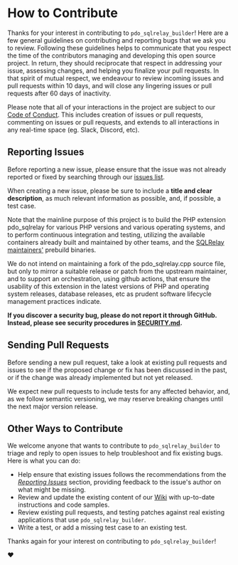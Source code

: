 # How to Contribute

Thanks for your interest in contributing to `pdo_sqlrelay_builder`! Here are a few general guidelines on contributing and
reporting bugs that we ask you to review. Following these guidelines helps to communicate that you respect the time of
the contributors managing and developing this open source project. In return, they should reciprocate that respect in
addressing your issue, assessing changes, and helping you finalize your pull requests. In that spirit of mutual respect,
we endeavour to review incoming issues and pull requests within 10 days, and will close any lingering issues or pull
requests after 60 days of inactivity.

Please note that all of your interactions in the project are subject to our [Code of Conduct](CODE_OF_CONDUCT.md). This
includes creation of issues or pull requests, commenting on issues or pull requests, and extends to all interactions in
any real-time space (eg. Slack, Discord, etc).

## Reporting Issues

Before reporting a new issue, please ensure that the issue was not already reported or fixed by searching through our
[issues list](https://github.com/wayfair-incubator/pdo_sqlrelay_builder/issues).

When creating a new issue, please be sure to include a **title and clear description**, as much relevant information as
possible, and, if possible, a test case.

Note that the mainline purpose of this project is to build the PHP extension pdo_sqlrelay for
various PHP versions and various operating systems, and to perform continuous integration
and testing, utilizing the available containers already built and maintained by
other teams, and the [SQLRelay maintainers'](https://www.firstworks.com) prebuild binaries.

We do not intend on maintaining a fork of the pdo_sqlrelay.cpp source file, but only to mirror
a suitable release or patch from the upstream maintainer, and to support an
orchestration, using github actions, that ensure the usability of this extension in the
latest versions of PHP and operating system releases, database releases, etc as prudent
software lifecycle management practices indicate.

**If you discover a security bug, please do not report it through GitHub. Instead, please see security procedures in
[SECURITY.md](SECURITY.md).**

## Sending Pull Requests

Before sending a new pull request, take a look at existing pull requests and issues to see if the proposed change or fix
has been discussed in the past, or if the change was already implemented but not yet released.

We expect new pull requests to include tests for any affected behavior, and, as we follow semantic versioning, we may
reserve breaking changes until the next major version release.

## Other Ways to Contribute

We welcome anyone that wants to contribute to `pdo_sqlrelay_builder` to triage and reply to open issues to help troubleshoot
and fix existing bugs. Here is what you can do:

- Help ensure that existing issues follows the recommendations from the _[Reporting Issues](#reporting-issues)_ section,
  providing feedback to the issue's author on what might be missing.
- Review and update the existing content of our [Wiki](https://github.com/wayfair-incubator/pdo_sqlrelay_builder/wiki) with up-to-date
  instructions and code samples.
- Review existing pull requests, and testing patches against real existing applications that use `pdo_sqlrelay_builder`.
- Write a test, or add a missing test case to an existing test.

Thanks again for your interest on contributing to `pdo_sqlrelay_builder`!

:heart:
